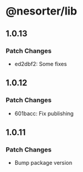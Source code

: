 # @nesorter/lib

## 1.0.13

### Patch Changes

- ed2dbf2: Some fixes

## 1.0.12

### Patch Changes

- 601bacc: Fix publishing

## 1.0.11

### Patch Changes

- Bump package version
